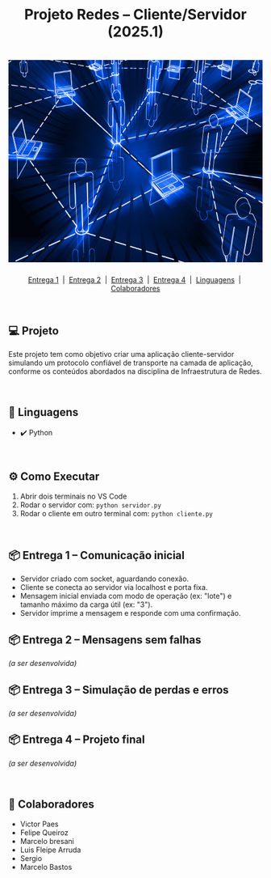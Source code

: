 <!DOCTYPE html>
<html lang="pt-BR">
<head>
  <meta charset="UTF-8">
  <meta name="viewport" content="width=device-width, initial-scale=1.0">
  <title>Projeto Redes</title>
</head>
<body>

<br>
<h1 align="center">Projeto Redes – Cliente/Servidor (2025.1)</h1>
<h1 class="img-row">
    <img title="readme" src="img_infra.png" width="800" height="400" style="display: inline-block;">
</h1>
<p align="center">
  <a href="#entrega1">Entrega 1</a> &nbsp;|&nbsp;
  <a href="#entrega2">Entrega 2</a> &nbsp;|&nbsp;
  <a href="#entrega3">Entrega 3</a> &nbsp;|&nbsp;
  <a href="#entrega4">Entrega 4</a> &nbsp;|&nbsp;
  <a href="#linguagens">Linguagens</a> &nbsp;|&nbsp;
  <a href="#colaboradores">Colaboradores</a>
</p>
<br>

<h2>💻 Projeto</h2>
<p>Este projeto tem como objetivo criar uma aplicação cliente-servidor simulando um protocolo confiável de transporte na camada de aplicação, conforme os conteúdos abordados na disciplina de Infraestrutura de Redes.</p>

<br>

<h2 id="linguagens">🚀 Linguagens</h2>
<ul>
  <li>✔️ Python</li>
</ul>

<br>

<h2>⚙️ Como Executar</h2>
<ol>
  <li>Abrir dois terminais no VS Code</li>
  <li>Rodar o servidor com: <code>python servidor.py</code></li>
  <li>Rodar o cliente em outro terminal com: <code>python cliente.py</code></li>
</ol>

<br>

<h2 id="entrega1">📦 Entrega 1 – Comunicação inicial</h2>
<ul>
  <li>Servidor criado com socket, aguardando conexão.</li>
  <li>Cliente se conecta ao servidor via localhost e porta fixa.</li>
  <li>Mensagem inicial enviada com modo de operação (ex: "lote") e tamanho máximo da carga útil (ex: "3").</li>
  <li>Servidor imprime a mensagem e responde com uma confirmação.</li>
</ul>
<h2 id="entrega2">📦 Entrega 2 – Mensagens sem falhas</h2>
<p><i>(a ser desenvolvida)</i></p>

<h2 id="entrega3">📦 Entrega 3 – Simulação de perdas e erros</h2>
<p><i>(a ser desenvolvida)</i></p>

<h2 id="entrega4">📦 Entrega 4 – Projeto final</h2>
<p><i>(a ser desenvolvida)</i></p>

<br>

<h2 id="colaboradores">👥 Colaboradores</h2>
<ul>
  <li>Victor Paes</li>
  <li>Felipe Queiroz</li>
  <li>Marcelo bresani</li>
  <li>Luis Fleipe Arruda</li>
  <li>Sergio</li>
  <li>Marcelo Bastos</li>

</ul>

<br>

</body>
</html>
